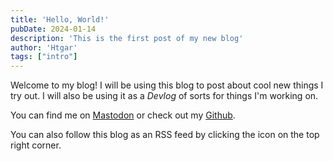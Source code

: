 ```yaml
---
title: 'Hello, World!' 
pubDate: 2024-01-14
description: 'This is the first post of my new blog'
author: 'Htgar'
tags: ["intro"]
---
```


Welcome to my blog! I will be using this blog to post about cool new things I try out. I will also be using it as a _Devlog_ of sorts for things I'm working on.

You can find me on [Mastodon](https://mastodon.world/@htgar) or check out my [Github](https://github.com/htgar).

You can also follow this blog as an RSS feed by clicking the icon on the top right corner.
